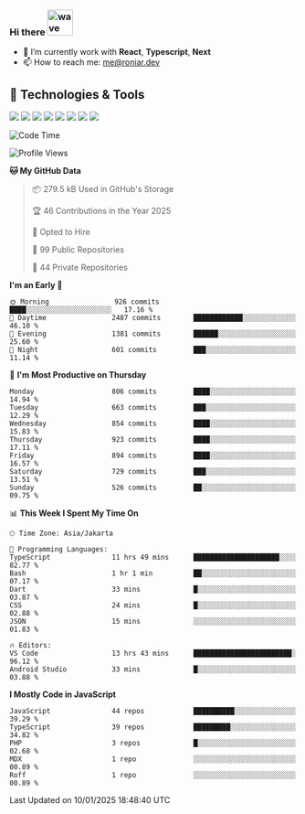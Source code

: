 ### Hi there <img src="https://i.ibb.co/q0Hx1KK/wave.gif" alt="wave" width="45px">

- 🌱 I’m currently work with **React**, **Typescript**, **Next**
- 📫 How to reach me: me@roniar.dev

## 🔧 Technologies & Tools

![](https://img.shields.io/badge/OS-Linux-informational?style=flat&logo=linux&logoColor=white&color=2bbc8a)
![](https://img.shields.io/badge/OS-Windows-informational?style=flat&logo=windows&logoColor=white&color=2bbc8a)
![](https://img.shields.io/badge/Code-JavaScript-informational?style=flat&logo=javascript&logoColor=white&color=2bbc8a)
![](https://img.shields.io/badge/Code-Golang-informational?style=flat&logo=go&logoColor=white&color=2bbc8a)
![](https://img.shields.io/badge/Code-React-informational?style=flat&logo=react&logoColor=white&color=2bbc8a)
![](https://img.shields.io/badge/Code-Next-informational?style=flat&logo=next.js&logoColor=white&color=2bbc8a)
![](https://img.shields.io/badge/Shell-Bash-informational?style=flat&logo=gnu-bash&logoColor=white&color=2bbc8a)
![](https://img.shields.io/badge/Tools-Docker-informational?style=flat&logo=docker&logoColor=white&color=2bbc8a)

<!--START_SECTION:waka-->
![Code Time](http://img.shields.io/badge/Code%20Time-2%2C245%20hrs%2042%20mins-blue)

![Profile Views](http://img.shields.io/badge/Profile%20Views-7-blue)

**🐱 My GitHub Data** 

> 📦 279.5 kB Used in GitHub's Storage 
 > 
> 🏆 46 Contributions in the Year 2025
 > 
> 💼 Opted to Hire
 > 
> 📜 99 Public Repositories 
 > 
> 🔑 44 Private Repositories 
 > 
**I'm an Early 🐤** 

```text
🌞 Morning                926 commits         ████░░░░░░░░░░░░░░░░░░░░░   17.16 % 
🌆 Daytime                2487 commits        ████████████░░░░░░░░░░░░░   46.10 % 
🌃 Evening                1381 commits        ██████░░░░░░░░░░░░░░░░░░░   25.60 % 
🌙 Night                  601 commits         ███░░░░░░░░░░░░░░░░░░░░░░   11.14 % 
```
📅 **I'm Most Productive on Thursday** 

```text
Monday                   806 commits         ████░░░░░░░░░░░░░░░░░░░░░   14.94 % 
Tuesday                  663 commits         ███░░░░░░░░░░░░░░░░░░░░░░   12.29 % 
Wednesday                854 commits         ████░░░░░░░░░░░░░░░░░░░░░   15.83 % 
Thursday                 923 commits         ████░░░░░░░░░░░░░░░░░░░░░   17.11 % 
Friday                   894 commits         ████░░░░░░░░░░░░░░░░░░░░░   16.57 % 
Saturday                 729 commits         ███░░░░░░░░░░░░░░░░░░░░░░   13.51 % 
Sunday                   526 commits         ██░░░░░░░░░░░░░░░░░░░░░░░   09.75 % 
```


📊 **This Week I Spent My Time On** 

```text
🕑︎ Time Zone: Asia/Jakarta

💬 Programming Languages: 
TypeScript               11 hrs 49 mins      █████████████████████░░░░   82.77 % 
Bash                     1 hr 1 min          ██░░░░░░░░░░░░░░░░░░░░░░░   07.17 % 
Dart                     33 mins             █░░░░░░░░░░░░░░░░░░░░░░░░   03.87 % 
CSS                      24 mins             █░░░░░░░░░░░░░░░░░░░░░░░░   02.88 % 
JSON                     15 mins             ░░░░░░░░░░░░░░░░░░░░░░░░░   01.83 % 

🔥 Editors: 
VS Code                  13 hrs 43 mins      ████████████████████████░   96.12 % 
Android Studio           33 mins             █░░░░░░░░░░░░░░░░░░░░░░░░   03.88 % 
```

**I Mostly Code in JavaScript** 

```text
JavaScript               44 repos            ██████████░░░░░░░░░░░░░░░   39.29 % 
TypeScript               39 repos            █████████░░░░░░░░░░░░░░░░   34.82 % 
PHP                      3 repos             █░░░░░░░░░░░░░░░░░░░░░░░░   02.68 % 
MDX                      1 repo              ░░░░░░░░░░░░░░░░░░░░░░░░░   00.89 % 
Roff                     1 repo              ░░░░░░░░░░░░░░░░░░░░░░░░░   00.89 % 
```




 Last Updated on 10/01/2025 18:48:40 UTC
<!--END_SECTION:waka-->
